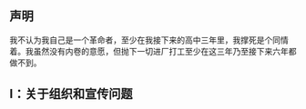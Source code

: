 ## 声明
我不认为我自己是一个革命者，至少在我接下来的高中三年里，我撑死是个同情着。我虽然没有内卷的意愿，但抛下一切进厂打工至少在这三年乃至接下来六年都做不到。

## I：关于组织和宣传问题
<!--stackedit_data:
eyJoaXN0b3J5IjpbLTE3NDkwMjEzMTUsLTEzMzUxNTk4MjAsLT
IwODg3NDY2MTJdfQ==
-->